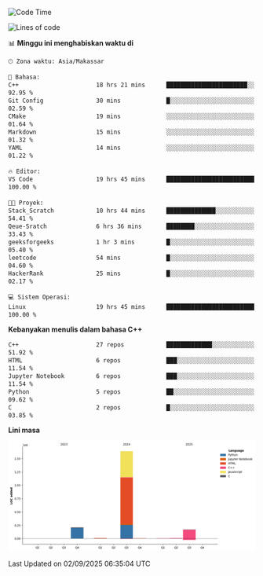 <!--START_SECTION:waka-->
![Code Time](http://img.shields.io/badge/Code%20Time-435%20hrs%2014%20mins-blue)

![Lines of code](https://img.shields.io/badge/Sejak%20Hello%20World%20aku%20telah%20menulis-2.0%20million%20baris%20kode-blue)

📊 **Minggu ini menghabiskan waktu di** 

```text
🕑︎ Zona waktu: Asia/Makassar

💬 Bahasa: 
C++                      18 hrs 21 mins      ███████████████████████░░   92.95 % 
Git Config               30 mins             █░░░░░░░░░░░░░░░░░░░░░░░░   02.59 % 
CMake                    19 mins             ░░░░░░░░░░░░░░░░░░░░░░░░░   01.64 % 
Markdown                 15 mins             ░░░░░░░░░░░░░░░░░░░░░░░░░   01.32 % 
YAML                     14 mins             ░░░░░░░░░░░░░░░░░░░░░░░░░   01.22 % 

🔥 Editor: 
VS Code                  19 hrs 45 mins      █████████████████████████   100.00 % 

🐱‍💻 Proyek: 
Stack_Scratch            10 hrs 44 mins      ██████████████░░░░░░░░░░░   54.41 % 
Qeue-Sratch              6 hrs 36 mins       ████████░░░░░░░░░░░░░░░░░   33.43 % 
geeksforgeeks            1 hr 3 mins         █░░░░░░░░░░░░░░░░░░░░░░░░   05.40 % 
leetcode                 54 mins             █░░░░░░░░░░░░░░░░░░░░░░░░   04.60 % 
HackerRank               25 mins             █░░░░░░░░░░░░░░░░░░░░░░░░   02.17 % 

💻 Sistem Operasi: 
Linux                    19 hrs 45 mins      █████████████████████████   100.00 % 
```

**Kebanyakan menulis dalam bahasa C++** 

```text
C++                      27 repos            █████████████░░░░░░░░░░░░   51.92 % 
HTML                     6 repos             ███░░░░░░░░░░░░░░░░░░░░░░   11.54 % 
Jupyter Notebook         6 repos             ███░░░░░░░░░░░░░░░░░░░░░░   11.54 % 
Python                   5 repos             ██░░░░░░░░░░░░░░░░░░░░░░░   09.62 % 
C                        2 repos             █░░░░░░░░░░░░░░░░░░░░░░░░   03.85 % 
```



**Lini masa**

![Lines of Code chart](https://raw.githubusercontent.com/yusuf601/yusuf601/main/assets/bar_graph.png)


 Last Updated on 02/09/2025 06:35:04 UTC
<!--END_SECTION:waka-->

